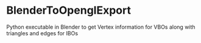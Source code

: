 # BlenderToOpenglExport
Python executable in Blender to get Vertex information for VBOs along with triangles and edges for IBOs
